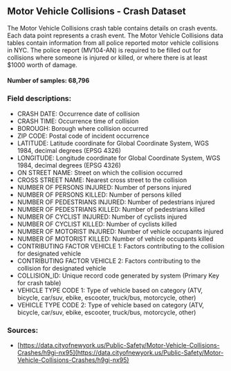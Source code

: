 ## Motor Vehicle Collisions - Crash Dataset

The Motor Vehicle Collisions crash table contains details on crash events. Each data point represents a crash event. The Motor Vehicle Collisions data tables contain information from all police reported motor vehicle collisions in NYC. The police report (MV104-AN) is required to be filled out for collisions where someone is injured or killed, or where there is at least $1000 worth of damage.

#### Number of samples: 68,796

### Field descriptions:

- CRASH DATE: Occurrence date of collision
- CRASH TIME: Occurrence time of collision
- BOROUGH: Borough where collision occurred
- ZIP CODE: Postal code of incident occurrence
- LATITUDE: Latitude coordinate for Global Coordinate System, WGS 1984, decimal degrees (EPSG 4326)
- LONGITUDE: Longitude coordinate for Global Coordinate System, WGS 1984, decimal degrees (EPSG 4326)
- ON STREET NAME: Street on which the collision occurred
- CROSS STREET NAME: Nearest cross street to the collision
- NUMBER OF PERSONS INJURED: Number of persons injured
- NUMBER OF PERSONS KILLED: Number of persons killed
- NUMBER OF PEDESTRIANS INJURED: Number of pedestrians injured
- NUMBER OF PEDESTRIANS KILLED: Number of pedestrians  killed
- NUMBER OF CYCLIST INJURED: Number of cyclists injured
- NUMBER OF CYCLIST KILLED: Number of cyclists killed
- NUMBER OF MOTORIST INJURED: Number of vehicle occupants injured
- NUMBER OF MOTORIST KILLED: Number of vehicle occupants killed
- CONTRIBUTING FACTOR VEHICLE 1: Factors contributing to the collision for designated vehicle
- CONTRIBUTING FACTOR VEHICLE 2: Factors contributing to the collision for designated vehicle
- COLLISION_ID: Unique record code generated by system (Primary Key for crash table)
- VEHICLE TYPE CODE 1: Type of vehicle based on category (ATV, bicycle, car/suv, ebike, escooter, truck/bus, motorcycle, other)
- VEHICLE TYPE CODE 2: Type of vehicle based on category (ATV, bicycle, car/suv, ebike, escooter, truck/bus, motorcycle, other)

### Sources:

- [https://data.cityofnewyork.us/Public-Safety/Motor-Vehicle-Collisions-Crashes/h9gi-nx95](https://data.cityofnewyork.us/Public-Safety/Motor-Vehicle-Collisions-Crashes/h9gi-nx95)
